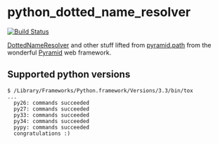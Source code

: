 python_dotted_name_resolver
===========================

[![Build
Status](https://travis-ci.org/msabramo/python_dotted_name_resolver.svg?branch=master)](https://travis-ci.org/msabramo/python_dotted_name_resolver)

[DottedNameResolver](http://docs.pylonsproject.org/projects/pyramid/en/latest/api/path.html#pyramid.path.DottedNameResolver)
and other stuff lifted from
[pyramid.path](http://docs.pylonsproject.org/projects/pyramid/en/latest/api/path.html)
from the wonderful
[Pyramid](http://docs.pylonsproject.org/projects/pyramid/) web framework.


Supported python versions
-------------------------

```
$ /Library/Frameworks/Python.framework/Versions/3.3/bin/tox
...
  py26: commands succeeded
  py27: commands succeeded
  py33: commands succeeded
  py34: commands succeeded
  pypy: commands succeeded
  congratulations :)
```
